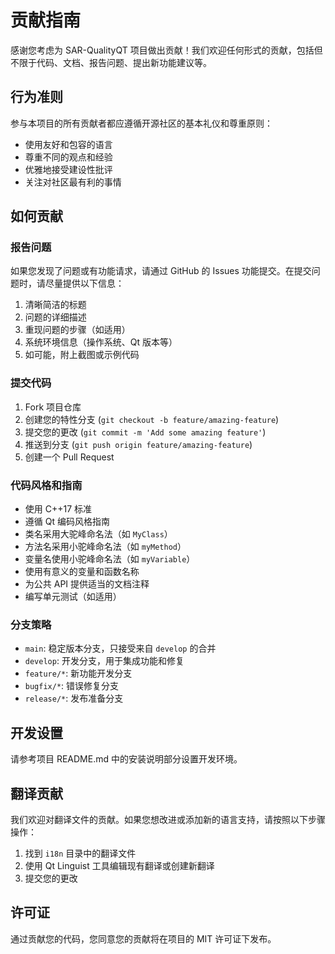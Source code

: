 # 贡献指南

感谢您考虑为 SAR-QualityQT 项目做出贡献！我们欢迎任何形式的贡献，包括但不限于代码、文档、报告问题、提出新功能建议等。

## 行为准则

参与本项目的所有贡献者都应遵循开源社区的基本礼仪和尊重原则：

- 使用友好和包容的语言
- 尊重不同的观点和经验
- 优雅地接受建设性批评
- 关注对社区最有利的事情

## 如何贡献

### 报告问题

如果您发现了问题或有功能请求，请通过 GitHub 的 Issues 功能提交。在提交问题时，请尽量提供以下信息：

1. 清晰简洁的标题
2. 问题的详细描述
3. 重现问题的步骤（如适用）
4. 系统环境信息（操作系统、Qt 版本等）
5. 如可能，附上截图或示例代码

### 提交代码

1. Fork 项目仓库
2. 创建您的特性分支 (`git checkout -b feature/amazing-feature`)
3. 提交您的更改 (`git commit -m 'Add some amazing feature'`)
4. 推送到分支 (`git push origin feature/amazing-feature`)
5. 创建一个 Pull Request

### 代码风格和指南

- 使用 C++17 标准
- 遵循 Qt 编码风格指南
- 类名采用大驼峰命名法（如 `MyClass`）
- 方法名采用小驼峰命名法（如 `myMethod`）
- 变量名使用小驼峰命名法（如 `myVariable`）
- 使用有意义的变量和函数名称
- 为公共 API 提供适当的文档注释
- 编写单元测试（如适用）

### 分支策略

- `main`: 稳定版本分支，只接受来自 `develop` 的合并
- `develop`: 开发分支，用于集成功能和修复
- `feature/*`: 新功能开发分支
- `bugfix/*`: 错误修复分支
- `release/*`: 发布准备分支

## 开发设置

请参考项目 README.md 中的安装说明部分设置开发环境。

## 翻译贡献

我们欢迎对翻译文件的贡献。如果您想改进或添加新的语言支持，请按照以下步骤操作：

1. 找到 `i18n` 目录中的翻译文件
2. 使用 Qt Linguist 工具编辑现有翻译或创建新翻译
3. 提交您的更改

## 许可证

通过贡献您的代码，您同意您的贡献将在项目的 MIT 许可证下发布。 